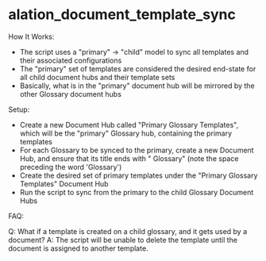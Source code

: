 # alation_document_template_sync

How It Works:
* The script uses a "primary" -> "child" model to sync all templates and their associated configurations
* The "primary" set of templates are considered the desired end-state for all child document hubs and their template sets
* Basically, what is in the "primary" document hub will be mirrored by the other Glossary document hubs

Setup:
* Create a new Document Hub called "Primary Glossary Templates", which will be the "primary" Glossary hub, containing the primary templates
* For each Glossary to be synced to the primary, create a new Document Hub, and ensure that its title ends with " Glossary" (note the space preceding the word 'Glossary')
* Create the desired set of primary templates under the "Primary Glossary Templates" Document Hub
* Run the script to sync from the primary to the child Glossary Document Hubs

FAQ:

Q: What if a template is created on a child glossary, and it gets used by a document?
A: The script will be unable to delete the template until the document is assigned to another template.